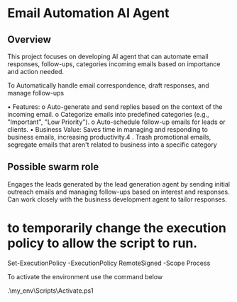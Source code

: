 # Email Automation AI Agent

## Overview
This project focuses on developing AI agent that can automate email responses, follow-ups, categories incoming emails based on importance and action needed.

To Automatically handle email correspondence, draft responses, and manage follow-ups

•	Features:
o	Auto-generate and send replies based on the context of the incoming email.
o	Categorize emails into predefined categories (e.g., "Important", "Low Priority").
o	Auto-schedule follow-up emails for leads or clients.
•	Business Value: Saves time in managing and responding to business emails, increasing productivity.4
.   Trash promotional emails, segregate emails that aren't related to business into a specific category

## Possible swarm role
Engages the leads generated by the lead generation agent by sending initial outreach emails and managing follow-ups based on interest and responses. Can work closely with the business development agent to tailor responses.

# to temporarily change the execution policy to allow the script to run.

Set-ExecutionPolicy -ExecutionPolicy RemoteSigned -Scope Process

To activate the environment use the command below

.\my_env\Scripts\Activate.ps1

<!-- email_automation/
│
├── data/
│   └── raw/
│       └── emails_dataset.csv
│   └── processed/
│       └── cleaned_emails.csv
│
├── notebooks/
│   └── email_automation_exploration.ipynb
│
├── src/
│   ├── __init__.py
│   ├── data_preprocessing.py          # Handles email data preprocessing and formatting
│   ├── email_categorization.py        # Classifies emails into predefined categories
│   ├── email_response_generation.py   # Generates automated responses based on email content
│   ├── follow_up_scheduler.py         # Auto-schedules follow-up emails
│   ├── gmail_integration.py           # Integrates Gmail API for email management
│   ├── mongodb_integration.py         # MongoDB retrieval and storage functionality
│   └── utils.py                       # Utility functions (logging, helper functions)
│
├── tests/
│   └── test_data_preprocessing.py     # Unit tests for email data preprocessing
│   └── test_email_categorization.py   # Tests for email categorization functionality
│   └── test_email_response_generation.py # Tests for response generation
│   └── test_gmail_integration.py      # Tests for Gmail API integration
│
├── config/
│   └── settings.py                    # Configuration for API keys, OAuth tokens, and settings
│
├── my_env/                            # Virtual environment folder
│
├── requirements.txt                   # Project dependencies
├── README.md                          # Project documentation
└── .gitignore                         # Git ignored files -->
